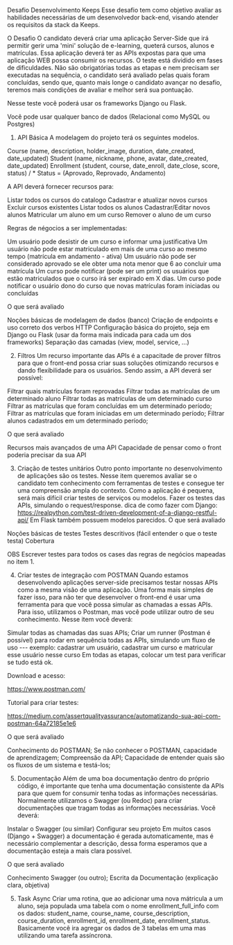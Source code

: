 Desafio Desenvolvimento Keeps
Esse desafio tem como objetivo avaliar as habilidades necessárias de um desenvolvedor back-end,
visando atender os requisitos da stack da Keeps.

O Desafio
O candidato deverá criar uma aplicação Server-Side que irá permitir gerir uma 'mini' solução de e-learning,
queterá cursos, alunos e matrículas. Essa aplicação deverá ter as APIs expostas para que uma aplicação WEB
possa consumir os recursos.
O teste está dividido em fases de dificuldades. Não são obrigatórias todas as etapas e nem precisam ser executadas
na sequência, o candidato será avaliado pelas quais foram concluídas, sendo que, quanto mais longe o candidato avançar
no desafio, teremos mais condições de avaliar e melhor será sua pontuação.

Nesse teste você poderá usar os frameworks Django ou Flask.

Você pode usar qualquer banco de dados (Relacional como MySQL ou Postgres)


1) API Básica
A modelagem do projeto terá os seguintes modelos.

Course (name, description, holder_image, duration, date_created, date_updated)
Student (name, nickname, phone, avatar, date_created, date_updated)
Enrollment (student, course, date_enroll, date_close, score, status) / * Status = (Aprovado, Reprovado, Andamento)

A API deverá fornecer recursos para:

Listar todos os cursos do catalogo
Cadastrar e atualizar novos cursos
Excluir cursos existentes
Listar todos os alunos
Cadastrar/Editar novos alunos
Matricular um aluno em um curso
Remover o aluno de um curso

Regras de négocios a ser implementadas:

Um usuário pode desistir de um curso e informar uma justificativa
Um usuário não pode estar matriculado em mais de uma curso ao mesmo tempo (matrícula em andamento - ativa)
Um usuário não pode ser considerado aprovado se ele obter uma nota menor que 6 ao concluir uma matrícula
Um curso pode notificar (pode ser um print) os usuários que estão matriculados que o curso irá ser expirado em X dias.
Um curso pode notificar o usuário dono do curso que novas matrículas foram iniciadas ou concluídas

O que será avaliado

Noções básicas de modelagem de dados (banco)
Criação de endpoints e uso correto dos verbos HTTP
Configuração básica do projeto, seja em Django ou Flask (usar da forma mais indicada para cada um dos frameworks)
Separação das camadas (view, model, service, ...)


2) Filtros
Um recurso importante das APIs é a capacitade de prover filtros para que o front-end possa criar suas soluções otimizando
recursos e dando flexibilidade para os usuários. Sendo assim, a API deverá ser possível:

Filtrar quais matrículas foram reprovadas
Filtrar todas as matrículas de um determinado aluno
Filtrar todas as matrículas de um determinado curso
Filtrar as matrículas que foram concluídas em um determinado período;
Filtrar as matrículas que foram iniciadas em um determinado período;
Filtrar alunos cadastrados em um determinado período;

O que será avaliado

Recursos mais avançados de uma API
Capacidade de pensar como o front poderia precisar da sua API


3) Criação de testes unitários
Outro ponto importante no desenvolvimento de aplicações são os testes. Nesse item queremos avaliar se
o candidato tem conhecimento com ferramentas de testes e consegue ter uma compreensão ampla do contexto.
Como a aplicação é pequena, será mais difícil criar testes de serviços ou modelos. Fazer os testes das APIs,
simulando o request/response.
dica de como fazer com Django:
https://realpython.com/test-driven-development-of-a-django-restful-api/
Em Flask também possuem modelos parecidos.
O que será avaliado

Noções básicas de testes
Testes descritivos (fácil entender o que o teste testa)
Cobertura

OBS
Escrever testes para todos os cases das regras de negócios mapeadas no item 1.

4) Criar testes de integração com POSTMAN
Quando estamos desenvolvendo aplicações server-side precisamos testar nossas APIs como a mesma visão de uma aplicação.
Uma forma mais simples de fazer isso, para não ter que desenvolver o front-end é usar uma ferramenta para que você possa
simular as chamadas a essas APIs.
Para isso, utilizamos o Postman, mas você pode utilizar outro de seu conhecimento. Nesse item você deverá:

Simular todas as chamadas das suas APIs;
Criar um runner (Postman é possível) para rodar em sequência todas as APIs, simulando um fluxo de uso
--- exemplo: cadastrar um usuário, cadastrar um curso e matricular esse usuário nesse curso
Em todas as etapas, colocar um test para verificar se tudo está ok.

Download e acesso:

https://www.postman.com/


Tutorial para criar testes:

https://medium.com/assertqualityassurance/automatizando-sua-api-com-postman-64a72185e1e6


O que será avaliado

Conhecimento do POSTMAN;
Se não conhecer o POSTMAN, capacidade de aprendizagem;
Compreensão da API;
Capacidade de entender quais são os fluxos de um sistema e testá-los;


5) Documentação
Além de uma boa documentação dentro do próprio código, é importante que tenha uma documentação consistente da APIs para que
quem for consumir tenha todas as informações necessárias.
Normalmente utilizamos o Swagger (ou Redoc) para criar documentações que tragam todas as informações necessárias.
Você deverá:

Instalar o Swagger (ou similar)
Configurar seu projeto
Em muitos casos (Django + Swagger) a documentação é gerada automaticamente, mas é necessário complementar a descrição,
dessa forma esperamos que a documentação esteja a mais clara possível.

O que será avaliado

Conhecimento Swagger (ou outro);
Escrita da Documentação (explicação clara, objetiva)


5) Task Async
Criar uma rotina, que ao adicionar uma nova mátricula a um aluno, seja populada uma tabela com o nome enrollment_full_info com os dados:
student_name, course_name, course_description, course_duration, enrollment_id, enrollment_date, enrollment_status.
Basicamente você ira agregar os dados de 3 tabelas em uma mas utilizando uma tarefa assíncrona.
